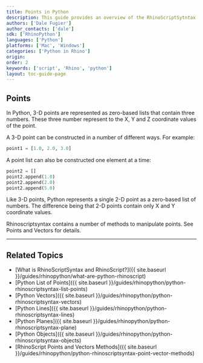 ```yaml
---
title: Points in Python
description: This guide provides an overview of the RhinoScriptSytntax Point Geometry in Python.
authors: ['Dale Fugier']
author_contacts: ['dale']
sdk: ['RhinoPython']
languages: ['Python']
platforms: ['Mac', 'Windows']
categories: ['Python in Rhino']
origin:
order: 2
keywords: ['script', 'Rhino', 'python']
layout: toc-guide-page
---
```

 
## Points

In Python, 3-D points are represented as zero-based lists that contain three numbers.  These three number represent to the X, Y and Z coordinate values of the point.

A 3-D point can be constructed in a number of different ways.  For example:

```python
point1 = [1.0, 2.0, 3.0]
```
A point list can also be constructed one element at a time:

```python
point2 = []
point2.append(1.0)
point2.append(2.0)
point2.append(5.0)
```
Like 3-D points, Python represents a single 2-D point as a zero-based list of numbers.  The difference being that 2-D points contain only X and Y coordinate values.

Rhinoscriptsyntax contains a number of methods to manipulate points.  See Points and Vectors for details.

---

## Related Topics

- [What is RhinoScriptSyntax and RhinoScript?]({{ site.baseurl }}/guides/rhinopython/what-are-python-rhinoscript)
- [Python List of Points]({{ site.baseurl }}/guides/rhinopython/python-rhinoscriptsyntax-list-points)
- [Python Vectors]({{ site.baseurl }}/guides/rhinopython/python-rhinoscriptsyntax-vectors)
- [Python Lines]({{ site.baseurl }}/guides/rhinopython/python-rhinoscriptsyntax-lines)
- [Python Planes]({{ site.baseurl }}/guides/rhinopython/python-rhinoscriptsyntax-plane)
- [Python Objects]({{ site.baseurl }}/guides/rhinopython/python-rhinoscriptsyntax-objects)
- [RhinoScript Points and Vectors Methods]({{ site.baseurl }}/guides/rhinopython/python-rhinoscriptsyntax-point-vector-methods)
